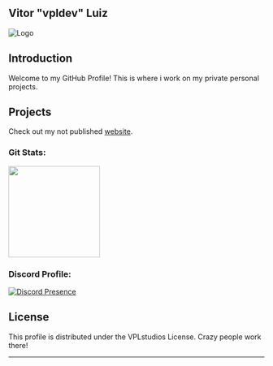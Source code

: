 ## Vitor "vpldev" Luiz

![Logo](https://media.discordapp.net/attachments/1004424877983408201/1235258195249856543/VPL-blue-.png?ex=6633b757&is=663265d7&hm=4560b6010e641875c4457aa8afaaaabd9a3cdd1bfed0414f2c0f277a4c6b8bad&=&format=png&quality=lossless&width=115&height=110)

## Introduction

Welcome to my GitHub Profile! This is where i work on my private personal projects.

## Projects

Check out my not published [website](https://vpldev.tech).


 <div>
  <h3 align="Left">Git Stats:</h3>
  <img height="180em" src="https://github-readme-stats.vercel.app/api?username=flvdev&show_icons=true&theme=radic5al&include_all_commits=true&count_private=true"/>
</div>

<h3 align="Left">Discord Profile:</h3>

  [![Discord Presence](https://lanyard.cnrad.dev/api/207574486164176896)](https://discord.com/users/207574486164176896)


## License

This profile is distributed under the VPLstudios License. Crazy people work there!

---


